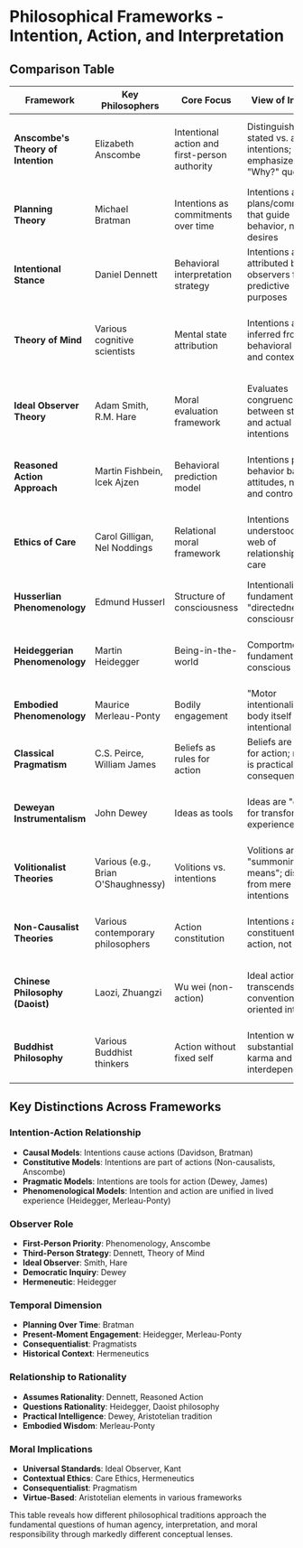 # Philosophical Frameworks - Intention, Action, and Interpretation

## Comparison Table

| Framework | Key Philosophers | Core Focus | View of Intention | View of Action | Observer Perspective | Key Insights |
|-----------|------------------|------------|-------------------|----------------|---------------------|--------------|
| **Anscombe's Theory of Intention** | Elizabeth Anscombe | Intentional action and first-person authority | Distinguishes stated vs. actual intentions; emphasizes "Why?" question | Actions are intentional when "Why?" applies meaningfully | Asymmetry between first-person knowledge and third-person observation | Self-knowledge of intentions is privileged but not infallible |
| **Planning Theory** | Michael Bratman | Intentions as commitments over time | Intentions are plans/commitments that guide behavior, not mere desires | Actions result from executing plans and commitments | Observers interpret based on perceived planning structures | Planning bridges intention and action across time |
| **Intentional Stance** | Daniel Dennett | Behavioral interpretation strategy | Intentions are attributed by observers for predictive purposes | Actions are interpreted by assuming agent rationality | Observer perspective is primary; intentions are interpretive tools | Intentionality is a pragmatic attribution, not objective fact |
| **Theory of Mind** | Various cognitive scientists | Mental state attribution | Intentions are inferred from behavioral cues and context | Actions provide evidence for underlying mental states | Observers use specialized cognitive systems for intention detection | Brain processes actions and intentions through distinct systems |
| **Ideal Observer Theory** | Adam Smith, R.M. Hare | Moral evaluation framework | Evaluates congruence between stated and actual intentions | Actions assessed relative to intentions and outcomes | Hypothetical impartial, fully-informed observer provides moral standard | Objective moral judgment requires ideal perspective |
| **Reasoned Action Approach** | Martin Fishbein, Icek Ajzen | Behavioral prediction model | Intentions predict behavior based on attitudes, norms, and control beliefs | Behavior follows from intentions moderated by contextual factors | Observers interpret through their own belief and norm systems | Context and social factors mediate intention-action relationship |
| **Ethics of Care** | Carol Gilligan, Nel Noddings | Relational moral framework | Intentions understood within web of relationships and care | Actions evaluated by care, responsiveness, and relational impact | Emphasizes empathetic, contextual interpretation | Relationships and emotion central to moral understanding |
| **Husserlian Phenomenology** | Edmund Husserl | Structure of consciousness | Intentionality as fundamental "directedness" of consciousness | Actions emerge from intentional consciousness structures | First-person description of lived experience | Consciousness is always "consciousness of something" |
| **Heideggerian Phenomenology** | Martin Heidegger | Being-in-the-world | Comportment more fundamental than conscious intention | Practical engagement precedes theoretical reflection | Hermeneutic interpretation in historical/cultural context | Pre-cognitive practical orientation is primary |
| **Embodied Phenomenology** | Maurice Merleau-Ponty | Bodily engagement | "Motor intentionality" - body itself is intentional | Bodily activities are inherently intentional | Embodied, perceptual interpretation of others | Body "understands" through motor engagement |
| **Classical Pragmatism** | C.S. Peirce, William James | Beliefs as rules for action | Beliefs are plans for action; meaning is practical consequence | Actions test and validate beliefs/intentions | Observers evaluate based on practical consequences | "What works" determines truth and meaning |
| **Deweyan Instrumentalism** | John Dewey | Ideas as tools | Ideas are "drafts" for transforming experience | Actions execute plans to resolve problematic situations | Democratic inquiry through shared problem-solving | Truth emerges through successful problem resolution |
| **Volitionalist Theories** | Various (e.g., Brian O'Shaughnessy) | Volitions vs. intentions | Volitions are "summoning of means"; distinct from mere intentions | Actions require volitions, not just intentions | Observers distinguish between willing and intending | Volition bridges intention and bodily movement |
| **Non-Causalist Theories** | Various contemporary philosophers | Action constitution | Intentions are constituents of action, not causes | Actions incorporate intentions rather than being caused by them | Observers recognize intentions within actions | Rejects intention→action causal model |
| **Chinese Philosophy (Daoist)** | Laozi, Zhuangzi | Wu wei (non-action) | Ideal action transcends conventional goal-oriented intention | Highest action is spontaneous, effortless, beyond planning | Harmony with natural order rather than imposed interpretation | Action without forced intention achieves optimal results |
| **Buddhist Philosophy** | Various Buddhist thinkers | Action without fixed self | Intention without substantial self; karma and interdependence | Actions arise from conditions, not autonomous agents | Interdependent arising; no independent observer or actor | Challenges Western assumptions about agency and selfhood |

## Key Distinctions Across Frameworks

### **Intention-Action Relationship**
- **Causal Models**: Intentions cause actions (Davidson, Bratman)
- **Constitutive Models**: Intentions are part of actions (Non-causalists, Anscombe)
- **Pragmatic Models**: Intentions are tools for action (Dewey, James)
- **Phenomenological Models**: Intention and action are unified in lived experience (Heidegger, Merleau-Ponty)

### **Observer Role**
- **First-Person Priority**: Phenomenology, Anscombe
- **Third-Person Strategy**: Dennett, Theory of Mind
- **Ideal Observer**: Smith, Hare
- **Democratic Inquiry**: Dewey
- **Hermeneutic**: Heidegger

### **Temporal Dimension**
- **Planning Over Time**: Bratman
- **Present-Moment Engagement**: Heidegger, Merleau-Ponty
- **Consequentialist**: Pragmatists
- **Historical Context**: Hermeneutics

### **Relationship to Rationality**
- **Assumes Rationality**: Dennett, Reasoned Action
- **Questions Rationality**: Heidegger, Daoist philosophy
- **Practical Intelligence**: Dewey, Aristotelian tradition
- **Embodied Wisdom**: Merleau-Ponty

### **Moral Implications**
- **Universal Standards**: Ideal Observer, Kant
- **Contextual Ethics**: Care Ethics, Hermeneutics
- **Consequentialist**: Pragmatism
- **Virtue-Based**: Aristotelian elements in various frameworks

This table reveals how different philosophical traditions approach the fundamental questions of human agency, interpretation, and moral responsibility through markedly different conceptual lenses.